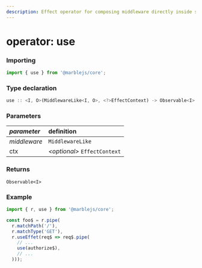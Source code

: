```yaml
---
description: Effect operator for composing middleware directly inside stream pipeline.
---
```


# operator: use

### **Importing**

```typescript
import { use } from '@marblejs/core';
```

### **Type declaration**

```typescript
use :: <I, O>(MiddlewareLike<I, O>, <?>EffectContext) -> Observable<I>
```

### **Parameters**

| _parameter_ | definition |
| :--- | :--- |
| _middleware_ | `MiddlewareLike` |
| ctx  | _&lt;optional&gt;_ `EffectContext` |

### **Returns**

`Observable<I>`

### Example

```typescript
import { r, use } from '@marblejs/core';

const foo$ = r.pipe(
  r.matchPath('/'),
  r.matchType('GET'),
  r.useEffet(req$ => req$.pipe(
    // ...
    use(authorize$),
    // ...
  )));
```

